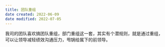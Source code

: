 ```yaml
---
title: 团队重组
date created: 2022-06-09
date modified: 2022-07-05
---
```

我司的团队喜欢搞团队重组，部门重组这一套，其实有个潜规则，就是通过重组，可以让领导减轻绩效沟通压力，甩锅给属下的前领导。
